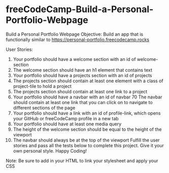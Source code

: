 # freeCodeCamp-Build-a-Personal-Portfolio-Webpage
Build a Personal Portfolio Webpage
Objective: Build an app that is functionally similar to https://personal-portfolio.freecodecamp.rocks

User Stories:

1)  Your portfolio should have a welcome section with an id of welcome-section
2)  The welcome section should have an h1 element that contains text
3)  Your portfolio should have a projects section with an id of projects
4)  The projects section should contain at least one element with a class of project-tile to hold a project
5)  The projects section should contain at least one link to a project
6)  Your portfolio should have a navbar with an id of navbar
70  The navbar should contain at least one link that you can click on to navigate to different sections of the page
8)  Your portfolio should have a link with an id of profile-link, which opens your GitHub or freeCodeCamp profile in a new tab
9)  Your portfolio should have at least one media query
10)  The height of the welcome section should be equal to the height of the viewport
11)  The navbar should always be at the top of the viewport
Fulfill the user stories and pass all the tests below to complete this project. Give it your own personal style. Happy Coding!

Note: Be sure to add <link rel="stylesheet" href="styles.css"> in your HTML to link your stylesheet and apply your CSS
